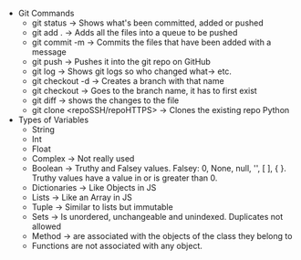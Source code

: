 
* Git Commands
    * git status -> Shows what's been committed, added or pushed
    * git add . -> Adds all the files into a queue to be pushed
    * git commit -m -> Commits the files that have been added with a message
    * git push -> Pushes it into the git repo on GitHub
    * git log -> Shows git logs so who changed what-> etc.
    * git checkout -d -> Creates a branch with that name
    * git checkout -> Goes to the branch name, it has to first exist
    * git diff -> shows the changes to the file
    * git clone <repoSSH/repoHTTPS> -> Clones the existing repo
Python
* Types of Variables
    * String
    * Int
    * Float
    * Complex -> Not really used
    * Boolean -> Truthy and Falsey values. Falsey: 0, None, null, '', [ ], { }. Truthy values have a value in or is greater than 0.
    * Dictionaries -> Like Objects in JS
    * Lists -> Like an Array in JS
    * Tuple -> Similar to lists but immutable
    * Sets -> Is unordered, unchangeable and unindexed. Duplicates not allowed
    * Method -> are associated with the objects of the class they belong to
    * Functions are not associated with any object.
